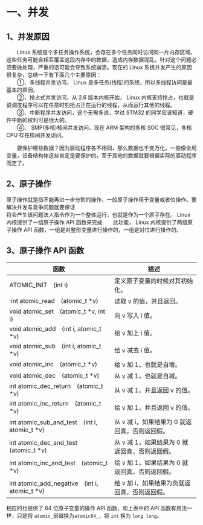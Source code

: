 # 一、并发
## 1、并发原因

&emsp;&emsp;Linux 系统是个多任务操作系统，会存在多个任务同时访问同一片内存区域，这些任务可能会相互覆盖这段内存中的数据，造成内存数据混乱。针对这个问题必须要做处理，严重的话可能会导致系统崩溃。现在的 Linux 系统并发产生的原因很复杂，总结一下有下面几个主要原因：  
&emsp;&emsp;①、多线程并发访问， Linux 是多任务(线程)的系统，所以多线程访问是最基本的原因。  
&emsp;&emsp;②、抢占式并发访问，从 2.6 版本内核开始， Linux 内核支持抢占，也就是说调度程序可以在任意时刻抢占正在运行的线程，从而运行其他的线程。  
&emsp;&emsp;③、中断程序并发访问，这个无需多说，学过 STM32 的同学应该知道，硬件中断的权利可是很大的。  
&emsp;&emsp;④、 SMP(多核)核间并发访问，现在 ARM 架构的多核 SOC 很常见，多核 CPU 存在核间并发访问。

&emsp;&emsp;要保护哪些数据？因为驱动程序各不相同，那么数据也千变万化，一般像全局变量，设备结构体这些肯定是要保护的，至于其他的数据就要根据实际的驱动程序而定了。

## 2、原子操作
原子操作就是指不能再进一步分割的操作，一般原子操作用于变量或者位操作。要解决并发与竞争问题就要保证  
将会产生该问题法人指令作为一个整体运行，也就是作为一个原子存在。 Linux 内核提供了一组原子操作 API 函数来完成&emsp;&emsp;此功能， Linux 内核提供了两组原子操作 API 函数，一组是对整形变量进行操作的，一组是对位进行操作的。

## 3、原子操作 API 函数

| 函数 | 描述 |
|------|------|
| ATOMIC_INIT&emsp;(int i) | 定义原子变量的时候对其初始化。 |
| ·int atomic_read&emsp;(atomic_t *v) | 读取 v 的值，并且返回。 |
| void atomic_set&emsp;(atomic_t *v, int i) | 向 v 写入 i 值。 |
| void atomic_add&emsp;(int i, atomic_t *v) | 给 v 加上 i 值。 |
| void atomic_sub&emsp;(int i, atomic_t *v) | 给 v 减去 i 值。 |
| void atomic_inc&emsp;(atomic_t *v) | 给 v 加 1，也就是自增。 |
| void atomic_dec&emsp;(atomic_t *v) | 从 v 减 1，也就是自减。 |
| int atomic_dec_return&emsp;(atomic_t *v) | 从 v 减 1，并且返回 v 的值。 |
| int atomic_inc_return&emsp;(atomic_t *v) | 给 v 加 1，并且返回 v 的值。 |
| int atomic_sub_and_test&emsp;(int i, atomic_t *v) | 从 v 减 i，如果结果为 0 就返回真，否则返回假。 |
| int atomic_dec_and_test&emsp;(atomic_t *v) | 从 v 减 1，如果结果为 0 就返回真，否则返回假。 |
| int atomic_inc_and_test&emsp;(atomic_t *v) | 给 v 加 1，如果结果为 0 就返回真，否则返回假。 |
| int atomic_add_negative&emsp;(int i, atomic_t *v) | 给 v 加 i，如果结果为负就返回真，否则返回假。 |

相应的也提供了 64 位原子变量的操作 API 函数，和上表中的 API 函数有用法一样，只是将 `atomic_`前缀换为`atomic64_`，将 `int` 换为 `long long`。
<!--stackedit_data:
eyJoaXN0b3J5IjpbMTY3MDE4ODAzOCwtNjkwNDc5NDAsMTE0ND
I0MDc0OF19
-->
